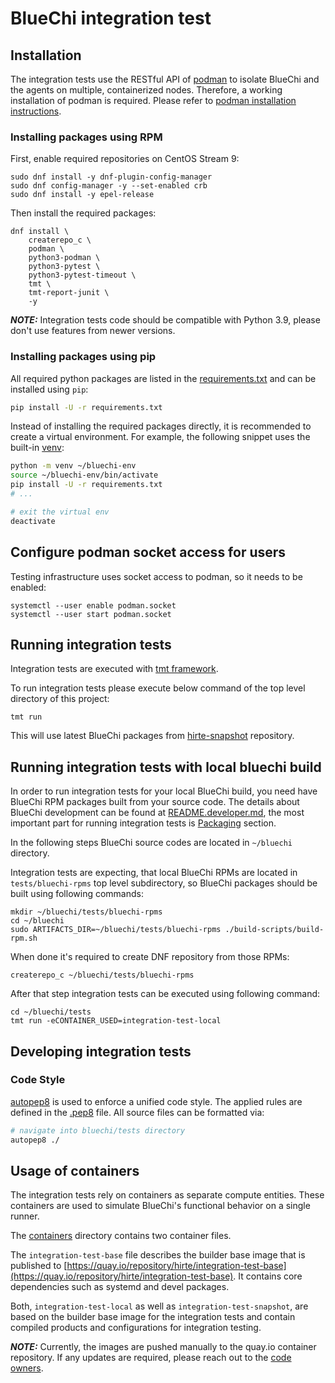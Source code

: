 <!-- markdownlint-disable-file MD013 -->
# BlueChi integration test

## Installation

The integration tests use the RESTful API of [podman](https://podman.io/getting-started/installation) to isolate BlueChi
and the agents on multiple, containerized nodes. Therefore, a working installation of podman is required. Please refer
to [podman installation instructions](https://podman.io/getting-started/installation).

### Installing packages using RPM

First, enable required repositories on CentOS Stream 9:

```shell
sudo dnf install -y dnf-plugin-config-manager
sudo dnf config-manager -y --set-enabled crb
sudo dnf install -y epel-release
```

Then install the required packages:

```shell
dnf install \
    createrepo_c \
    podman \
    python3-podman \
    python3-pytest \
    python3-pytest-timeout \
    tmt \
    tmt-report-junit \
    -y
```

**_NOTE:_** Integration tests code should be compatible with Python 3.9, please don't use features from newer versions.

### Installing packages using pip

All required python packages are listed in the [requirements.txt](./requirements.txt) and can be installed using `pip`:

```bash
pip install -U -r requirements.txt
```

Instead of installing the required packages directly, it is recommended to create a virtual environment. For example,
the following snippet uses the built-in [venv](https://docs.python.org/3/library/venv.html):

```bash
python -m venv ~/bluechi-env
source ~/bluechi-env/bin/activate
pip install -U -r requirements.txt
# ...

# exit the virtual env
deactivate
```

## Configure podman socket access for users

Testing infrastructure uses socket access to podman, so it needs to be enabled:

```shell
systemctl --user enable podman.socket
systemctl --user start podman.socket
```

## Running integration tests

Integration tests are executed with [tmt framework](https://github.com/teemtee/tmt).

To run integration tests please execute below command of the top level directory of this project:

```shell
tmt run
```

This will use latest BlueChi packages from
[hirte-snapshot](https://copr.fedorainfracloud.org/coprs/mperina/hirte-snapshot/) repository.

## Running integration tests with local bluechi build

In order to run integration tests for your local BlueChi build, you need have BlueChi RPM packages built from your source
code. The details about BlueChi development can be found at
[README.developer.md](https://github.com/containers/hirte/blob/main/README.developer.md), the most important part for
running integration tests is [Packaging](https://github.com/containers/hirte/blob/main/README.developer.md#packaging)
section.

In the following steps BlueChi source codes are located in `~/bluechi` directory.

Integration tests are expecting, that local BlueChi RPMs are located in `tests/bluechi-rpms` top level subdirectory, so BlueChi
packages should be built using following commands:

```shell
mkdir ~/bluechi/tests/bluechi-rpms
cd ~/bluechi
sudo ARTIFACTS_DIR=~/bluechi/tests/bluechi-rpms ./build-scripts/build-rpm.sh
```

When done it's required to create DNF repository from those RPMs:

```shell
createrepo_c ~/bluechi/tests/bluechi-rpms
```

After that step integration tests can be executed using following command:

```shell
cd ~/bluechi/tests
tmt run -eCONTAINER_USED=integration-test-local
```

## Developing integration tests

### Code Style

[autopep8](https://pypi.org/project/autopep8/) is used to enforce a unified code style. The applied rules are defined in
the [.pep8](./.pep8) file. All source files can be formatted via:

```bash
# navigate into bluechi/tests directory
autopep8 ./
```

## Usage of containers

The integration tests rely on containers as separate compute entities. These containers are used to simulate BlueChi's
functional behavior on a single runner.

The [containers](./containers/) directory contains two container files.

The `integration-test-base` file describes the builder base image that is published to
[https://quay.io/repository/hirte/integration-test-base](https://quay.io/repository/hirte/integration-test-base). It contains core dependencies such as systemd and devel packages.

Both, `integration-test-local` as well as `integration-test-snapshot`, are based on the builder base image for the integration tests and contain compiled products and configurations for integration testing.

**_NOTE:_** Currently, the images are pushed manually to the quay.io container repository. If any updates are required, please reach out to the [code owners](../.github/CODEOWNERS).
